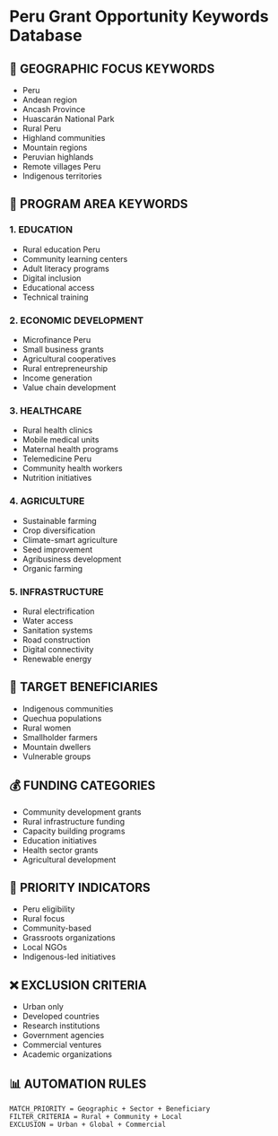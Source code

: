 # Peru Grant Opportunity Keywords Database

## 📍 GEOGRAPHIC FOCUS KEYWORDS
- Peru
- Andean region
- Ancash Province
- Huascarán National Park
- Rural Peru
- Highland communities
- Mountain regions
- Peruvian highlands
- Remote villages Peru
- Indigenous territories

## 🎯 PROGRAM AREA KEYWORDS
### 1. EDUCATION
- Rural education Peru
- Community learning centers
- Adult literacy programs
- Digital inclusion
- Educational access
- Technical training

### 2. ECONOMIC DEVELOPMENT
- Microfinance Peru
- Small business grants
- Agricultural cooperatives
- Rural entrepreneurship
- Income generation
- Value chain development

### 3. HEALTHCARE
- Rural health clinics
- Mobile medical units
- Maternal health programs
- Telemedicine Peru
- Community health workers
- Nutrition initiatives

### 4. AGRICULTURE
- Sustainable farming
- Crop diversification
- Climate-smart agriculture
- Seed improvement
- Agribusiness development
- Organic farming

### 5. INFRASTRUCTURE
- Rural electrification
- Water access
- Sanitation systems
- Road construction
- Digital connectivity
- Renewable energy

## 🎯 TARGET BENEFICIARIES
- Indigenous communities
- Quechua populations
- Rural women
- Smallholder farmers
- Mountain dwellers
- Vulnerable groups

## 💰 FUNDING CATEGORIES
- Community development grants
- Rural infrastructure funding
- Capacity building programs
- Education initiatives
- Health sector grants
- Agricultural development

## 🚩 PRIORITY INDICATORS
- Peru eligibility
- Rural focus
- Community-based
- Grassroots organizations
- Local NGOs
- Indigenous-led initiatives

## ❌ EXCLUSION CRITERIA
- Urban only
- Developed countries
- Research institutions
- Government agencies
- Commercial ventures
- Academic organizations

## 📊 AUTOMATION RULES
```
MATCH_PRIORITY = Geographic + Sector + Beneficiary
FILTER_CRITERIA = Rural + Community + Local
EXCLUSION = Urban + Global + Commercial
